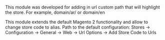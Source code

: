 This module was developed for adding in url custom path that will highlight the store.
For example, domain/ar/ or domain/en

This module extends the default Magento 2 functionality and allow to change store code to alias.
Path to the default configuration: Stores -> Configuration -> General -> Web -> Url Options -> Add Store Code to Urls

